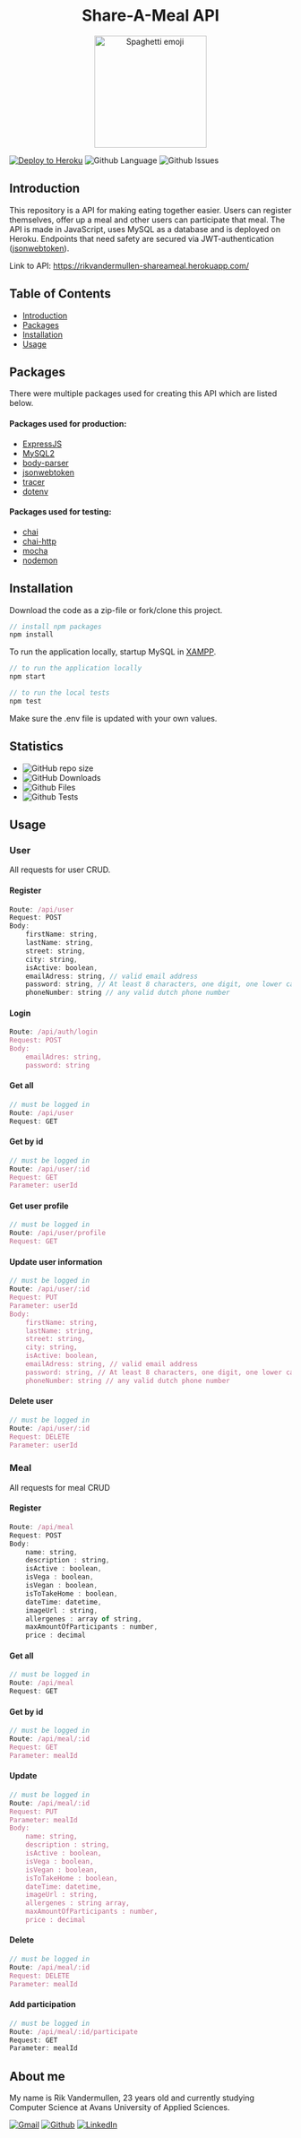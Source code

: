 
<h1 align="center">Share-A-Meal API</h1> 
<p align="center">
  <img width="200" src="https://img.icons8.com/emoji/344/spaghetti-emoji.png" alt="Spaghetti emoji">
</p>

[![Deploy to Heroku](https://github.com/RikVandermullen/programmeren-4-shareameal/actions/workflows/main.yml/badge.svg)](https://github.com/RikVandermullen/programmeren-4-shareameal/actions/workflows/main.yml)
![Github Language](https://img.shields.io/github/languages/top/RikVandermullen/programmeren-4-shareameal?color=informational)
![Github Issues](https://img.shields.io/github/issues/RikVandermullen/programmeren-4-shareameal?label=Issues&color=informational)

## Introduction
This repository is a API for making eating together easier. Users can register themselves, offer up a meal and other users can participate that meal. The API is made in JavaScript, uses MySQL as a database and is deployed on Heroku. Endpoints that need safety are secured via JWT-authentication ([jsonwebtoken](https://www.npmjs.com/package/jsonwebtoken)).

Link to API: https://rikvandermullen-shareameal.herokuapp.com/

## Table of Contents
* [Introduction](#introduction)
* [Packages](#packages)
* [Installation](#installation)
* [Usage](#usage)


## Packages
There were multiple packages used for creating this API which are listed below.

#### Packages used for production:
- [ExpressJS](https://expressjs.com/)
- [MySQL2](https://www.npmjs.com/package/mysql2)
- [body-parser](https://www.npmjs.com/package/body-parser)
- [jsonwebtoken](https://www.npmjs.com/package/jsonwebtoken)
- [tracer](https://www.npmjs.com/package/tracer)
- [dotenv](https://www.npmjs.com/package/dotenv)

#### Packages used for testing:
- [chai](https://www.chaijs.com/)
- [chai-http](https://www.chaijs.com/plugins/chai-http/)
- [mocha](https://mochajs.org/)
- [nodemon](https://www.npmjs.com/package/nodemon)

## Installation

Download the code as a zip-file or fork/clone this project.

```javascript
// install npm packages
npm install
```
To run the application locally, startup MySQL in [XAMPP](https://www.apachefriends.org/index.html). 
```javascript
// to run the application locally
npm start
```

```javascript
// to run the local tests
npm test
```

Make sure the .env file is updated with your own values.

## Statistics

- ![GitHub repo size](https://img.shields.io/github/repo-size/RikVandermullen/programmeren-4-shareameal?label=Total%20Size)
- ![GitHub Downloads](https://img.shields.io/badge/Downloads-0-blue)
- ![Github Files](https://img.shields.io/badge/Files-22-blue)
- ![Github Tests](https://img.shields.io/badge/Tests-100%25%20passed%2C%200%25%20failed-blue)

## Usage


### User
All requests for user CRUD.

#### Register
```javascript
Route: /api/user
Request: POST
Body:
    firstName: string,
    lastName: string,
    street: string,
    city: string,
    isActive: boolean,
    emailAdress: string, // valid email address
    password: string, // At least 8 characters, one digit, one lower case and one upper case.
    phoneNumber: string // any valid dutch phone number
```

#### Login
```javascript
Route: /api/auth/login
Request: POST
Body:
    emailAdres: string,
    password: string
```

#### Get all
```javascript
// must be logged in
Route: /api/user
Request: GET
```

#### Get by id
```javascript
// must be logged in
Route: /api/user/:id
Request: GET
Parameter: userId
```

#### Get user profile
```javascript
// must be logged in
Route: /api/user/profile
Request: GET
```

#### Update user information
```javascript
// must be logged in
Route: /api/user/:id
Request: PUT
Parameter: userId
Body:
    firstName: string,
    lastName: string,
    street: string,
    city: string,
    isActive: boolean,
    emailAdress: string, // valid email address
    password: string, // At least 8 characters, one digit, one lower case and one upper case.
    phoneNumber: string // any valid dutch phone number
```

#### Delete user
```javascript
// must be logged in
Route: /api/user/:id
Request: DELETE
Parameter: userId
```

### Meal
All requests for meal CRUD

#### Register
```javascript
Route: /api/meal
Request: POST
Body:
    name: string,
    description : string,
    isActive : boolean,
    isVega : boolean,
    isVegan : boolean,
    isToTakeHome : boolean,
    dateTime: datetime,
    imageUrl : string,
    allergenes : array of string,
    maxAmountOfParticipants : number,
    price : decimal
```

#### Get all
```javascript
// must be logged in
Route: /api/meal
Request: GET
```

#### Get by id
```javascript
// must be logged in
Route: /api/meal/:id
Request: GET
Parameter: mealId
```

#### Update
```javascript
// must be logged in
Route: /api/meal/:id
Request: PUT
Parameter: mealId
Body:
    name: string,
    description : string,
    isActive : boolean,
    isVega : boolean,
    isVegan : boolean,
    isToTakeHome : boolean,
    dateTime: datetime,
    imageUrl : string,
    allergenes : string array,
    maxAmountOfParticipants : number,
    price : decimal
```

#### Delete
```javascript
// must be logged in
Route: /api/meal/:id
Request: DELETE
Parameter: mealId
```

#### Add participation
```javascript
// must be logged in
Route: /api/meal/:id/participate
Request: GET
Parameter: mealId
```

## About me

My name is Rik Vandermullen, 23 years old and currently studying Computer Science at Avans University of Applied Sciences.

<a href = "mailto: rik.vandermullen@gmail.com">[![Gmail](https://img.shields.io/badge/Gmail-D14836?style=for-the-badge&logo=gmail&logoColor=white)](rik.vandermullen@gmail.com)</a>
[![Github](https://img.shields.io/badge/GitHub-100000?style=for-the-badge&logo=github&logoColor=white)](https://github.com/RikVandermullen)
[![LinkedIn](https://img.shields.io/badge/LinkedIn-0077B5?style=for-the-badge&logo=linkedin&logoColor=white)](-)

